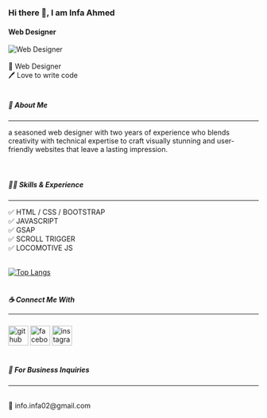 ### Hi there 👋, I am Infa Ahmed
#### Web Designer <br>
![Web Designer](https://scontent.frjh4-1.fna.fbcdn.net/v/t39.30808-6/434370512_1579736426152536_7663922709948900300_n.jpg?_nc_cat=110&ccb=1-7&_nc_sid=5f2048&_nc_ohc=XZjUFWj9x8MAX-Q1Rm0&_nc_ht=scontent.frjh4-1.fna&oh=00_AfBNr7Xs5lTwTKg3AdaH0ASsoTSCZQHn-S94uejWnZZpoA&oe=660EDA21) <br> <br>
👑 Web Designer <br>
🖊️ Love to write code
<br> <br>
##### 🚀 About Me 
<hr>
a seasoned web designer with two years of experience who blends creativity with technical expertise to craft visually stunning and user-friendly websites that leave a lasting impression.
<br> <br> <br>

##### 👨‍💻 Skills & Experience 
<hr>
✅ HTML / CSS / BOOTSTRAP <br> 
✅ JAVASCRIPT <br> 
✅ GSAP <br> 
✅ SCROLL TRIGGER  <br>
✅ LOCOMOTIVE JS <br> <br> 

[![Top Langs](https://github-readme-stats.vercel.app/api/top-langs/?username=https://github.com/ahmedinfa)](https://github.com/anuraghazra/github-readme-stats) <br> <br>
##### ☕ Connect Me With <hr>
[<img src='https://cdn.jsdelivr.net/npm/simple-icons@3.0.1/icons/github.svg' alt='github' height='40'>](https://github.com/https://github.com/ahmedinfa)  [<img src='https://cdn.jsdelivr.net/npm/simple-icons@3.0.1/icons/facebook.svg' alt='facebook' height='40'>](https://www.facebook.com/https://www.facebook.com/infaahmeddeepo/)  [<img src='https://cdn.jsdelivr.net/npm/simple-icons@3.0.1/icons/instagram.svg' alt='instagram' height='40'>](https://www.instagram.com/https://www.instagram.com/infa_1602//)  
<br>
##### 📧  For Business Inquiries
<hr> <br>
💁 info.infa02@gmail.com
